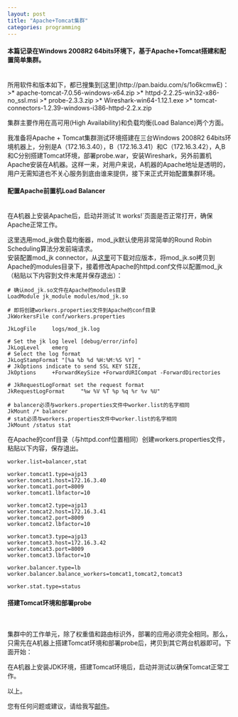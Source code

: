 ```yaml
---
layout: post
title: "Apache+Tomcat集群"
categories: programming
---
```


#### 本篇记录在Windows 2008R2 64bits环境下，基于Apache+Tomcat搭建和配置简单集群。
<br />
所用软件和版本如下，都已搜集到[这里](http://pan.baidu.com/s/1o6kcmwE)：
>* apache-tomcat-7.0.56-windows-x64.zip
>* httpd-2.2.25-win32-x86-no_ssl.msi
>* probe-2.3.3.zip
>* Wireshark-win64-1.12.1.exe
>* tomcat-connectors-1.2.39-windows-i386-httpd-2.2.x.zip

集群主要作用在高可用(High Availability)和负载均衡(Load Balance)两个方面。

我准备将Apache + Tomcat集群测试环境搭建在三台Windows 2008R2 64bits环境机器上，分别是A（172.16.3.40），B（172.16.3.41）和C（172.16.3.42），A,B和C分别搭建Tomcat环境，部署probe.war，安装Wireshark，另外前置机Apache安装在A机器。这样一来，对用户来说，A机器的Apache地址是透明的，用户无需知道也不关心服务到底由谁来提供，接下来正式开始配置集群环境。

#### 配置Apache前置机Load Balancer
<br />
在A机器上安装Apache后，启动并测试`It works!`页面是否正常打开，确保Apache正常工作。

这里选用mod_jk做负载均衡器，mod_jk默认使用非常简单的Round Robin Scheduling算法分发前端请求。<br/>安装配置mod_jk connector，从[这里](http://tomcat.apache.org/download-connectors.cgi)可下载对应版本，将mod_jk.so拷贝到Apache的modules目录下，接着修改Apache的httpd.conf文件以配置mod_jk（粘贴以下内容到文件末尾并保存退出）：

	# 确认mod_jk.so文件在Apache的modules目录
	LoadModule jk_module modules/mod_jk.so

	# 即将创建workers.properties文件到Apache的conf目录
	JkWorkersFile conf/workers.properties

	JkLogFile     logs/mod_jk.log

	# Set the jk log level [debug/error/info]
	JkLogLevel    emerg
	# Select the log format
	JkLogStampFormat "[%a %b %d %H:%M:%S %Y] "
	# JkOptions indicate to send SSL KEY SIZE,
	JkOptions     +ForwardKeySize +ForwardURICompat -ForwardDirectories

	# JkRequestLogFormat set the request format
	JkRequestLogFormat     "%w %V %T %p %q %r %v %U"

	# balancer必须与workers.properties文件中worker.list的名字相同
	JkMount /* balancer
	# stat必须与workers.properties文件中worker.list的名字相同
	JkMount /status stat

在Apache的conf目录（与httpd.conf位置相同）创建workers.properties文件，粘贴以下内容，保存退出。

	worker.list=balancer,stat

	worker.tomcat1.type=ajp13
	worker.tomcat1.host=172.16.3.40
	worker.tomcat1.port=8009
	worker.tomcat1.lbfactor=10

	worker.tomcat2.type=ajp13
	worker.tomcat2.host=172.16.3.41
	worker.tomcat2.port=8009
	worker.tomcat2.lbfactor=10

	worker.tomcat3.type=ajp13
	worker.tomcat3.host=172.16.3.42
	worker.tomcat3.port=8009
	worker.tomcat3.lbfactor=10

	worker.balancer.type=lb
	worker.balancer.balance_workers=tomcat1,tomcat2,tomcat3

	worker.stat.type=status
#### 搭建Tomcat环境和部署probe
<br />

集群中的工作单元，除了权重值和路由标识外，部署的应用必须完全相同。那么，只需先在A机器上搭建Tomcat环境和部署probe后，拷贝到其它两台机器即可。下面开始：

在A机器上安装JDK环境，搭建Tomcat环境后，启动并测试以确保Tomcat正常工作。

以上。

您有任何问题或建议，请给我写[邮件](mailto:yinwer81@gmail.com)。
